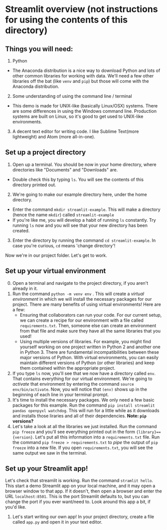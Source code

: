 # Streamlit overview (not instructions for using the contents of this directory)

## Things you will need:
1. Python
* The Anaconda distribution is a nice way to download Python and lots of other common libraries for working with data. We'll need a few other libraries off the bat (like `venv` and `pip`) but those will come with the Anaconda distribution.
2. Some understanding of using the command line / terminal
* This demo is made for UNIX-like (basically Linux/OSX) systems. There are some differences in using the Windows command line. Production systems are built on Linux, so it's good to get used to UNIX-like environments.
3. A decent text editor for writing code. I like Sublime Text(more lightweight) and Atom (more all-in-one).

## Set up a project directory
1. Open up a terminal. You should be now in your home directory, where directories like "Documents" and "Downloads" are. 
* Double check this by typing `ls`. You will see the contents of this directory printed out. 
2. We're going to make our example directory here, under the home directory. 
* Enter the command `mkdir streamlit-example`. This will make a directory (hence the name `mkdir`) called `streamlit-example`
* If you're like me, you will develop a habit of running `ls` constantly. Try running `ls` now and you will see that your new directory has been created. 
3. Enter the directory by running the command `cd streamlit-example`. In case you're curious, `cd` means 'change directory'!

Now we're in our project folder. Let's get to work. 

## Set up your virtual environment

0. Open a terminal and navigate to the project directory, if you aren't already in it. 
1. Run the command `python -m venv env` . This will create a *virtual environment* in which we will install the necessary packages for our project. There are many benefits of using virtual environments! Here are a few:
	* Ensuring that collaborators can run your code. For our current setup, we can create a recipe for our environment with a file called `requirements.txt`. Then, someone else can create an environment from that file and make sure they have all the same libraries that you used!
	* Using multiple versions of libraries. For example, you might find yourself working on one project written in Python 2 and another one in Python 3. There are fundamental incompatibilities between these major versions of Python. With virtual environments, you can easily maintain different versions of Python (or other libraries) and keep them contained within the appropriate project.
2. If you type `ls` now, you'll see that we now have a directory called `env`. That contains everything for our virtual environment. We're going to *activate* that environment by entering the command `source env/bin/activate`. Now, you will notice that `(env)` shows up in the beginning of each line in your terminal prompt. 
3. It's time to install the necessary packages. We only need a few basic packages for this example. Run the command `pip install streamlit pandas openpyxl watchdog`. This will run for a little while as it downloads and installs those liraries and all of their dependencies. **Note: `pip` versions?**
4. Let's take a look at all the libraries we just installed. Run the command `pip freeze` and you'll see everything printed out in the form `{library}=={version}`. Let's put all this information into a `requirements.txt` file. Run the command `pip freeze > requirements.txt` to *pipe* the output of `pip freeze` into a new file. If you open `requirements.txt`, you will see the same output we saw in the terminal. 

## Set up your Streamlit app!
Let's check that streamlit is working. Run the command `stramlit hello`. This start a demo Streamlit app on your local machine, and it may open a browser window to that app. If it doesn't, then open a browser and enter the URL `localhost:8501`. This is the port Streamlit defaults to, but you can change the port if you ever want/need to. Look around this app a bit, if you'd like. 

1. Let's start writing our own app! In your project directory, create a file called `app.py` and open it in your text editor.

